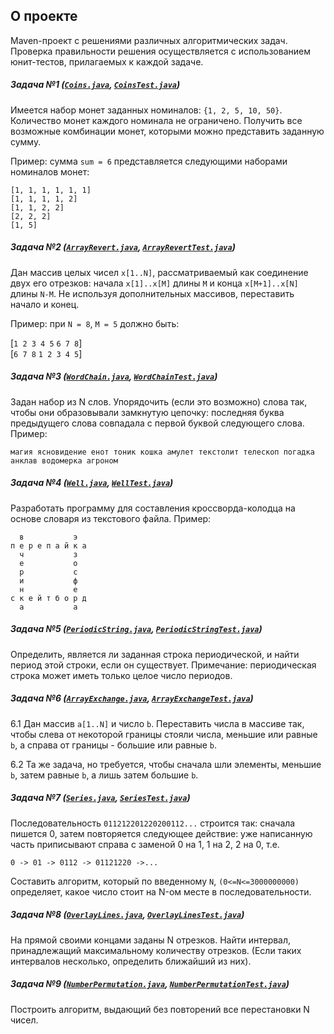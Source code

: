 ﻿## О проекте
Maven-проект с решениями различных алгоритмических задач. Проверка правильности решения осуществляется с использованием юнит-тестов, прилагаемых к каждой задаче.

##### Задача №1 ([`Coins.java`](src/main/java/lib/clearclass/tasks/Coins.java), [`CoinsTest.java`](src/test/java/lib/clearclass/tasks/CoinsTest.java))

Имеется набор монет заданных номиналов: `{1, 2, 5, 10, 50}`. Количество монет каждого номинала не ограничено. Получить все возможные комбинации монет, которыми можно представить заданную сумму. 

Пример: сумма `sum = 6` представляется следующими наборами номиналов монет:  

```
[1, 1, 1, 1, 1, 1]  
[1, 1, 1, 1, 2]  
[1, 1, 2, 2]  
[2, 2, 2]  
[1, 5]  
```

##### Задача №2 ([`ArrayRevert.java`](src/main/java/lib/clearclass/tasks/ArrayRevert.java), [`ArrayRevertTest.java`](src/test/java/lib/clearclass/tasks/ArrayRevertTest.java))

Дан массив целых чисел `x[1..N]`, рассматриваемый как соединение двух его отрезков: начала `x[1]..x[M]` длины `M` и конца `x[M+1]..x[N]` длины `N-M`. Не используя дополнительных массивов, переставить начало и конец.

Пример: при `N = 8`, `M = 5` должно быть:  

\[`1 2 3 4 5` `6 7 8`\]   
\[`6 7 8` `1 2 3 4 5`\]

##### Задача №3 ([`WordChain.java`](src/main/java/lib/clearclass/tasks/WordChain.java), [`WordChainTest.java`](src/test/java/lib/clearclass/tasks/WordChainTest.java))

Задан набор из N слов. Упорядочить (если это возможно) слова так, чтобы они образовывали замкнутую цепочку: последняя буква предыдущего слова совпадала с первой буквой следующего слова. Пример:

`магия ясновидение енот тоник кошка амулет текстолит телескоп погадка анклав водомерка агроном`

##### Задача №4 ([`Well.java`](src/main/java/lib/clearclass/tasks/Well.java), [`WellTest.java`](src/test/java/lib/clearclass/tasks/WellTest.java))

Разработать программу для составления кроссворда-колодца на основе словаря из текстового файла. Пример:

      в           э  
    п е р е п а й к а
      ч           з  
      е           о  
      р           с  
      и           ф  
      н           е  
    с к е й т б о р д
      а           а  

##### Задача №5 ([`PeriodicString.java`](src/main/java/lib/clearclass/tasks/PeriodicString.java), [`PeriodicStringTest.java`](src/test/java/lib/clearclass/tasks/PeriodicStringTest.java))

Определить, является ли заданная строка периодической, и найти период этой строки, если он существует. Примечание: периодическая строка может иметь только целое число периодов.

##### Задача №6 ([`ArrayExchange.java`](src/main/java/lib/clearclass/tasks/ArrayExchange.java), [`ArrayExchangeTest.java`](src/test/java/lib/clearclass/tasks/ArrayExchangeTest.java))

6.1 Дан массив `a[1..N]` и число `b`. Переставить числа в массиве так, чтобы слева от некоторой границы стояли числа, меньшие или равные `b`, а справа от границы - большие или равные `b`.

6.2 Та же задача, но требуется, чтобы сначала шли элементы, меньшие `b`, затем равные `b`, а лишь затем большие `b`.

##### Задача №7 ([`Series.java`](src/main/java/lib/clearclass/tasks/Series.java), [`SeriesTest.java`](src/test/java/lib/clearclass/tasks/SeriesTest.java))

Последовательность `011212201220200112...` строится так: сначала пишется 0, затем повторяется следующее действие: уже написанную часть приписывают справа с заменой 0 на 1, 1 на 2, 2 на 0, т.е.

    0 -> 01 -> 0112 -> 01121220 ->...
    
Составить алгоритм, который по введенному `N`, `(0<=N<=3000000000)` определяет, какое число стоит на N-ом месте в последовательности.

##### Задача №8 ([`OverlayLines.java`](src/main/java/lib/clearclass/tasks/OverlayLines.java), [`OverlayLinesTest.java`](src/test/java/lib/clearclass/tasks/OverlayLinesTest.java))

На пpямой своими концами заданы N отpезков. Найти интервал, принадлежащий максимальному количеству отрезков. (Если таких интервалов несколько, определить ближайший из них).

##### Задача №9 ([`NumberPermutation.java`](src/main/java/lib/clearclass/tasks/NumberPermutation.java), [`NumberPermutationTest.java`](src/test/java/lib/clearclass/tasks/NumberPermutationTest.java))

Построить алгоритм, выдающий без повторений все перестановки N чисел.
